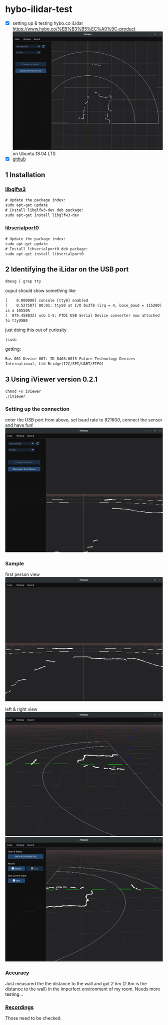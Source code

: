 # hybo-ilidar-test
- [x] setting up &amp; testing hybo.co iLidar https://www.hybo.co/%EB%B3%B5%EC%A0%9C-product
![](images/ilidar-room-sample1.png)
on Ubuntu 18.04 LTS
- [x] [github](https://github.com/hybo-ilidar)

## 1 Installation

### [libglfw3](https://ubuntu.pkgs.org/18.04/ubuntu-universe-amd64/libglfw3-dev_3.2.1-1_amd64.deb.html)
```
# Update the package index:
sudo apt-get update
# Install libglfw3-dev deb package:
sudo apt-get install libglfw3-dev
```

### [libserialport0](https://ubuntu.pkgs.org/18.04/ubuntu-universe-amd64/libserialport0_0.1.1-2_amd64.deb.html)
```
# Update the package index:
sudo apt-get update
# Install libserialport0 deb package:
sudo apt-get install libserialport0
```


## 2 Identifying the iLidar on the USB port
```
dmesg | grep tty
```

ouput should show something like
```
[    0.000000] console [tty0] enabled
[    0.527507] 00:01: ttyS0 at I/O 0x3f8 (irq = 4, base_baud = 115200) is a 16550A
[  879.458032] usb 1-5: FTDI USB Serial Device converter now attached to ttyUSB0
```

just doing this out of curiosity
```
lsusb
```
getting:
```
Bus 001 Device 007: ID 0403:6015 Future Technology Devices International, Ltd Bridge(I2C/SPI/UART/FIFO)
```

## 3 Using iViewer version 0.2.1
```
chmod +x iViewer
./iViewer
```

### Setting up the connection
enter the USB port from above, set baud rate to *921600*, connect the sensor and have fun!
![](images/ilidar-settings.png)

### Sample
first person view
![](images/ilidar-room-firstperson.png)

left & right view
![](images/ilidar-room-left.png)
![](images/ilidar-room-right.png)

### Accuracy
Just measured the the distance to the wall and got *2.5m* (2.8m is the distance to the wall) in the imperfect environment of my room. Needs more testing...

### [Recordings](recordings)
Those need to be checked.
